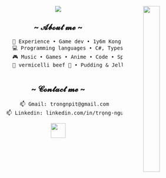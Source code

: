 <div align="center">
<img src="https://github.com/innng/innng/assets/26755058/5e0ce0fb-c544-4f8c-a307-5849165746d0" height ="450"  width="30%" align="right" />
<img src= "https://readme-typing-svg.demolab.com?font=Sixtyfour+Convergence&size=15&duration=2000&pause=200&center=true&multiline=true&width=500&lines=Hello+Hello;I'm+a+game+developer+with+Unity" />
<div>
<h2 align="center"> ~ 𝓐𝓫𝓸𝓾𝓽 𝓶𝓮 ~ </h2>
<div align="center">
  <pre>
      💼 Experience • Game dev • 1y6m Kong Software, 6m Freelancer
      💻 Programming languages • C#, Typescript, Javascript
      🎮 Music • Games • Anime • Code • Sport
      🐾 vermicelli beef 🐰 • Pudding & Jelly & Tea 🐤🐥
    </pre>
  </div>
<div align="center">
  <h2 align="center"> ~ 𝓒𝓸𝓷𝓽𝓪𝓬𝓽 𝓶𝓮 ~ </h2>
  <pre>
    📫 Gmail: trongnpit@gmail.com
    📫 Linkedin: linkedin.com/in/trọng-nguyễn-7a052a270
</pre>
  </div>

<img src="https://raw.githubusercontent.com/innng/innng/master/assets/kyubey.gif" weight = "500" height="40" />
<br><br>

<!--
  <div style="display: flex; width: 100%;">
    <div style="width: 75%; background-color: lightblue; padding: 20px; align="center"">
      <img src="https://i.pinimg.com/originals/8d/4b/77/8d4b77c44b7a68c0fd609411e2c0ec3c.gif" />
    </div>
    <div style="width: 25%; background-color: lightgreen; padding: 20px;">
  </div>
-->
